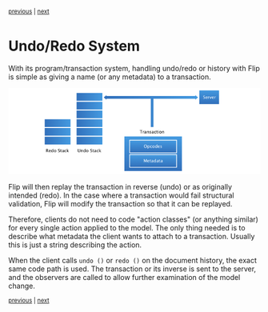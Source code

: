 <p><sup><a href="model.md">previous</a> | <a href="thread.md">next</a></sup></p>

<h1>Undo/Redo System</h1>

<p>With its program/transaction system, handling undo/redo or history with Flip is simple as giving a name (or any metadata) to a transaction.</p>

<p><center><img src="undo.png" /></center></p>

<p>Flip will then replay the transaction in reverse (undo) or as originally intended (redo). In the case where a transaction would fail structural validation, Flip will modify the transaction so that it can be replayed.</p>

<p>Therefore, clients do not need to code "action classes" (or anything similar) for every single action applied to the model. The only thing needed is to describe what metadata the client wants to attach to a transaction. Usually this is just a string describing the action.</p>

<p>When the client calls <code>undo ()</code> or <code>redo ()</code> on the document history, the exact same code path is used. The transaction or its inverse is sent to the server, and the observers are called to allow further examination of the model change.</p>

<p><sup><a href="model.md">previous</a> | <a href="thread.md">next</a></sup></p>

